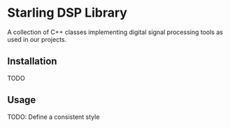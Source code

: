 # Starling DSP Library
A collection of C++ classes implementing digital signal processing tools as used in our projects.

## Installation
TODO

## Usage
TODO: Define a consistent style
 
